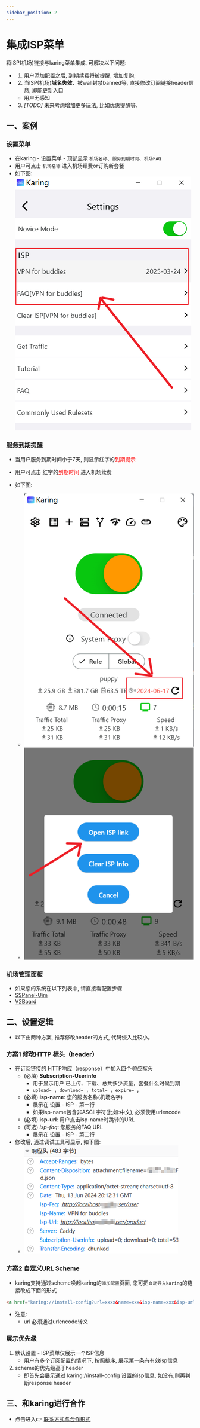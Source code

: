 ```yaml
---
sidebar_position: 2
---
```


# 集成ISP菜单
将ISP(机场)链接与karing菜单集成, 可解决以下问题:
- 1. 用户添加配置之后, 到期续费将被提醒, 增加复购;
- 2. 当ISP(机场)**域名失效**、被wall封禁banned等, 直接修改订阅链接header信息, 即能更新入口
  - 用户无感知
- 3. *[TODO]* 未来考虑增加更多玩法, 比如优惠提醒等.

## 一、案例
### 设置菜单
- 在karing - 设置菜单 - 顶部显示 `机场名称`、`服务到期时间`、`机场FAQ`
- 用户可点击 `机场名称` 进入机场续费or订购新套餐
- 如下图: ![menu](./img/cpr-1.png)

### 服务到期提醒
- 当用户服务到期时间小于7天, 则显示红字的<font color='red'>到期提示</font>

- 用户可点击 红字的<font color='red'>到期时间</font> 进入机场续费
- 如下图:
  - ![expiration reminder](./img/cpr-4.png)
  - ![click to isp](./img/cpr-5.png)


### 机场管理面板
- 如果您的系统在以下列表中, 请直接看配置步骤
- [SSPanel-Uim](./sspanel.md)
- [V2Board](./v2board.md)


## 二、设置逻辑
- 以下由两种方案, 推荐修改header的方式, 代码侵入比较小。

### 方案1 修改HTTP 标头（header）
- 在订阅链接的 HTTP响应（response）中加入四个*响应标头*
  - (必填) **Subscription-Userinfo**
    - 用于显示用户 已上传、下载、总共多少流量，套餐什么时候到期
    - `upload= ; download= ; total= ; expire= ;`
  - (必填) **isp-name**: 您的服务名称(机场名字)
    - 展示在 设置 - ISP - 第一行
    - 如果isp-name包含非ASCII字符(比如:中文), 必须使用urlencode
  - (必填) **isp-url**: 用户点击isp-name时跳转的URL
  - (可选) *isp-faq*: 您服务的FAQ URL
    - 展示在 设置 - ISP - 第二行
- 修改后, 通过调试工具可显示, 如下图:
  - ![header](./img/cpr-3.png)

### 方案2 自定义URL Scheme
- karing支持通过scheme唤起karing的`添加配置`页面, 您可把`自动导入karing`的链接改成下面的形式
```html
<a href="karing://install-config?url=xxxx&name=xxx&isp-name=xxx&isp-url=xxx&isp-faq=xxx">自动导入karing</a>
```
- 注意:
  - url 必须通过urlencode转义


### 展示优先级
1. 默认设置 - ISP菜单仅展示一个ISP信息
   - 用户有多个订阅配置的情况下, 按照排序, 展示第一条有有效isp信息
2. scheme的优先级高于header
   - 即首先会展示通过 karing://install-config 设置的isp信息, 如没有,则再判断response header

## 三、和karing进行合作
- 点击进入👉 [联系方式与合作形式](/blog/isp/cooperation)
